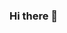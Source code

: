 ### Hi there 👋

<!--
**matheusft20/matheusft20** is a ✨ _special_ ✨ repository because its `README.md` (this file) appears on your GitHub profile.

Here are some ideas to get you started:

- 🔭 Hoje eu trabalho full stack
- 🌱 Estudando Typescript
- 📫 Contate-me no email : se7inset@gmail.com
-->
